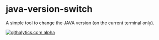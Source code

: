 java-version-switch
===================

A simple tool to change the JAVA version (on the current terminal only).


[![githalytics.com alpha](https://cruel-carlota.pagodabox.com/b3f4f9f76debf96fc47d767cd0ba669e "githalytics.com")](http://githalytics.com/rmrodrigues/java-version-switch)
